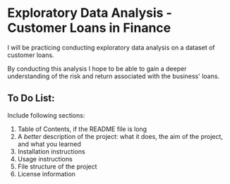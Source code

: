 # Exploratory Data Analysis - Customer Loans in Finance

I will be practicing conducting exploratory data analysis on a dataset of customer loans.

By conducting this analysis I hope to be able to gain a deeper understanding of the risk and return associated with the business' loans.

## To Do List:

Include following sections:
1. Table of Contents, if the README file is long
1. A *better* description of the project: what it does, the aim of the project, and what you learned
1. Installation instructions
1. Usage instructions
1. File structure of the project
1. License information
